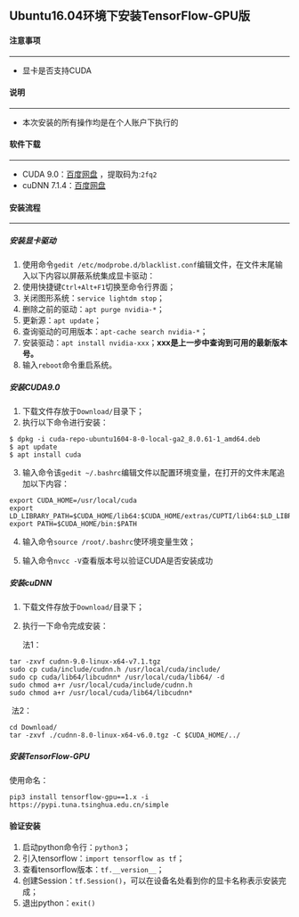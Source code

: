 ## Ubuntu16.04环境下安装TensorFlow-GPU版

#### 注意事项

---

- 显卡是否支持CUDA

#### 说明

---

- 本次安装的所有操作均是在个人账户下执行的

#### 软件下载

---

- CUDA 9.0：[百度网盘](https://pan.baidu.com/s/1gnu0UmWhdyeSuLxuD852mw) ，提取码为:`2fq2`
- cuDNN 7.1.4：[百度网盘](https://pan.baidu.com/s/1gnu0UmWhdyeSuLxuD852mw) 

#### 安装流程

---

##### 安装显卡驱动 

1. 使用命令`gedit /etc/modprobe.d/blacklist.conf`编辑文件，在文件末尾输入以下内容以屏蔽系统集成显卡驱动：
2. 使用快捷键`Ctrl+Alt+F1`切换至命令行界面；
3. 关闭图形系统：`service lightdm stop`；
4. 删除之前的驱动：`apt purge nvidia-*`；
5. 更新源：`apt update`；
6. 查询驱动的可用版本：`apt-cache search nvidia-*`；
7. 安装驱动：`apt install nvidia-xxx`；**xxx是上一步中查询到可用的最新版本号。**
8. 输入`reboot`命令重启系统。

##### 安装CUDA9.0

1. 下载文件存放于`Download/`目录下；
2. 执行以下命令进行安装：

```
$ dpkg -i cuda-repo-ubuntu1604-8-0-local-ga2_8.0.61-1_amd64.deb
$ apt update
$ apt install cuda
```

3. 输入命令该`gedit ~/.bashrc`编辑文件以配置环境变量，在打开的文件末尾追加以下内容：

```
export CUDA_HOME=/usr/local/cuda
export LD_LIBRARY_PATH=$CUDA_HOME/lib64:$CUDA_HOME/extras/CUPTI/lib64:$LD_LIBRARY_PATH
export PATH=$CUDA_HOME/bin:$PATH
```

4. 输入命令`source /root/.bashrc`使环境变量生效；

5. 输入命令`nvcc -V`查看版本号以验证CUDA是否安装成功

##### 安装cuDNN

1. 下载文件存放于`Download/`目录下；

2. 执行一下命令完成安装：

   法1：

```
tar -zxvf cudnn-9.0-linux-x64-v7.1.tgz
sudo cp cuda/include/cudnn.h /usr/local/cuda/include/
sudo cp cuda/lib64/libcudnn* /usr/local/cuda/lib64/ -d 
sudo chmod a+r /usr/local/cuda/include/cudnn.h
sudo chmod a+r /usr/local/cuda/lib64/libcudnn*
```

​	法2：

```
cd Download/
tar -zxvf ./cudnn-8.0-linux-x64-v6.0.tgz -C $CUDA_HOME/../
```

##### 安装TensorFlow-GPU

使用命名：

`pip3 install tensorflow-gpu==1.x -i https://pypi.tuna.tsinghua.edu.cn/simple `

#### 验证安装

1. 启动python命令行：`python3`；
2. 引入tensorflow：`import tensorflow as tf`；
3. 查看tensorflow版本：`tf.__version__`；
4. 创建Session：`tf.Session()`，可以在设备名处看到你的显卡名称表示安装完成；
5. 退出python：`exit()` 